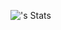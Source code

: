 ![<username>'s Stats](https://github-readme-stats.vercel.app/api?username=sujal-suhaas&theme=vue-dark&show_icons=true&hide_border=true&count_private=true)
